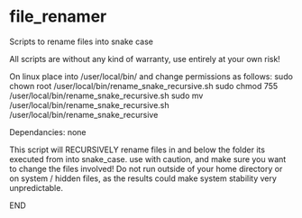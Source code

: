 # file_renamer
Scripts to rename files into snake case

All scripts are without any kind of warranty, use entirely at your own risk!

On linux place into /user/local/bin/ and change permissions as follows: 
sudo chown root /user/local/bin/rename_snake_recursive.sh 
sudo chmod 755 /user/local/bin/rename_snake_recursive.sh
sudo mv /user/local/bin/rename_snake_recursive.sh /user/local/bin/rename_snake_recursive

Dependancies: none

This script will RECURSIVELY rename files in and below the folder its executed from into snake_case.
use with caution, and make sure you want to change the files involved!  Do not run outside of your home directory or on system / hidden files, as the results could make system stability very unpredictable.

END
